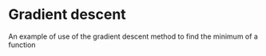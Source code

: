 # Gradient descent
An example of use of the gradient descent method to find the minimum of a function
